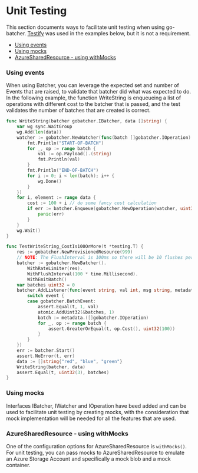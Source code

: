 # Unit Testing

This section documents ways to facilitate unit testing when using go-batcher. [Testify](https://github.com/stretchr/testify) was used in the examples below, but it is not a requirement.

- [Using events](#using--events)
- [Using mocks](#using-mocks)
- [AzureSharedResource - using withMocks](#azuresharedresource---using-withMocks)

### Using events

When using Batcher, you can leverage the expected set and number of Events that are raised, to validate that batcher did what was expected to do. In the following example, the function WriteString is enqueueing a list of operations with different cost to the batcher that is passed, and the test validates the number of batches that are created is correct.

```go
func WriteString(batcher gobatcher.IBatcher, data []string) {
	var wg sync.WaitGroup
	wg.Add(len(data))
	watcher := gobatcher.NewWatcher(func(batch []gobatcher.IOperation) {
		fmt.Println("START-OF-BATCH")
		for _, op := range batch {
			val := op.Payload().(string)
			fmt.Println(val)
		}
		fmt.Println("END-OF-BATCH")
		for i := 0; i < len(batch); i++ {
			wg.Done()
		}
	})
	for i, element := range data {
		cost := 100 + i // do some fancy cost calculation
		if err := batcher.Enqueue(gobatcher.NewOperation(watcher, uint32(cost), element, true)); err != nil {
			panic(err)
		}
	}
	wg.Wait()
}
```

```go
func TestWriteString_CostIs100OrMore(t *testing.T) {
	res := gobatcher.NewProvisionedResource(999)
	// NOTE: The FlushInterval is 100ms so there will be 10 flushes per second with 99 capacity each, so operations that are 100 or more should be in their own batches
	batcher := gobatcher.NewBatcher().
		WithRateLimiter(res).
		WithFlushInterval(100 * time.Millisecond).
		WithEmitBatch()
	var batches uint32 = 0
	batcher.AddListener(func(event string, val int, msg string, metadata interface{}) {
		switch event {
		case gobatcher.BatchEvent:
			assert.Equal(t, 1, val)
			atomic.AddUint32(&batches, 1)
			batch := metadata.([]gobatcher.IOperation)
			for _, op := range batch {
				assert.GreaterOrEqual(t, op.Cost(), uint32(100))
			}
		}
	})
	err := batcher.Start()
	assert.NoError(t, err)
	data := []string{"red", "blue", "green"}
	WriteString(batcher, data)
	assert.Equal(t, uint32(3), batches)
}
```

### Using mocks

Interfaces IBatcher, IWatcher and IOperation have beed added and can be used to facilitate unit testing by creating mocks, with the consideration that mock implementation will be needed for all the features that are used.

### AzureSharedResource - using withMocks

One of the configuration options for AzureSharedResource is `withMocks()`. For unit testing, you can pass mocks to AzureSharedResource to emulate an Azure Storage Account and specifically a mock blob and a mock container.
